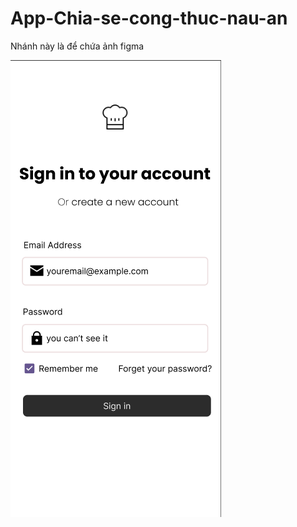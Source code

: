 # App-Chia-se-cong-thuc-nau-an

Nhánh này là để chứa ảnh figma

![Project Image](figma_images/sign-in.png)